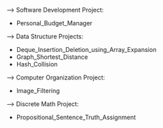 --> Software Development Project:
- Personal_Budget_Manager

--> Data Structure Projects:
- Deque_Insertion_Deletion_using_Array_Expansion
- Graph_Shortest_Distance
- Hash_Collision

--> Computer Organization Project:
- Image_Filtering

--> Discrete Math Project:
- Propositional_Sentence_Truth_Assignment
